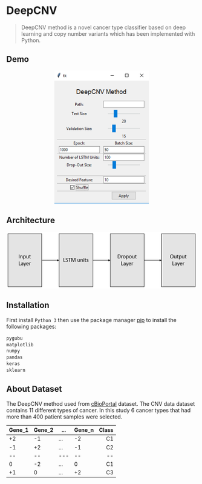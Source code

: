 # DeepCNV

> DeepCNV method is a novel cancer type classifier based on deep learning and copy number variants which has been implemented with Python.

## Demo
<p align="center">
  <img src="/images/demo.png" width="250" height="350" title="demo">
</p>

## Architecture
<p align="center">
  <img src="/images/architecture.png" title="architecture">
</p>

## Installation
First install `Python 3` then use the package manager [pip](https://pip.pypa.io/en/stable/) to install the following packages:

```bash
pygubu
matplotlib
numpy
pandas
keras
sklearn
```

## About Dataset
The DeepCNV method used from [cBioPortal](http://cbio.mskcc.org/cancergenomics/pancan_tcga/) dataset. The CNV data dataset contains 11 different types of cancer. In this study 6 cancer types that had more than 400 patient samples were selected.

|Gene_1 | Gene_2 |   ...  | Gene_n| Class |
| ----- | ------ | ------ | ----- | -----:|
|   +2  |   -1   |   ...  |   -2  |   C1  |
|   -1  |   +2   |   ...  |   -1  |   C2  |
|   --  |   --   |   ---  |   --  |   --  |
|    0  |   -2   |   ...  |    0  |   C1  |
|   +1  |    0   |   ...  |   +2  |   C3  |

